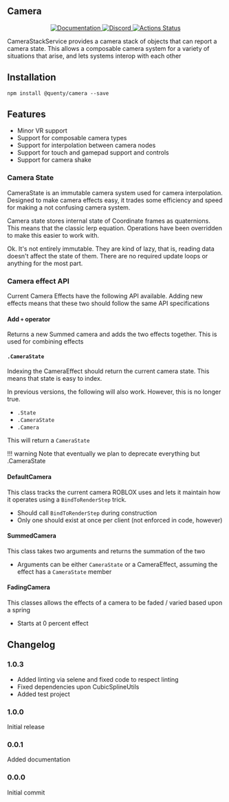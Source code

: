 ## Camera
<div align="center">
  <a href="http://quenty.github.io/api/">
    <img src="https://img.shields.io/badge/docs-website-green.svg" alt="Documentation" />
  </a>
  <a href="https://discord.gg/mhtGUS8">
    <img src="https://img.shields.io/badge/discord-nevermore-blue.svg" alt="Discord" />
  </a>
  <a href="https://github.com/Quenty/NevermoreEngine/actions">
    <img src="https://github.com/Quenty/NevermoreEngine/workflows/lint/badge.svg" alt="Actions Status" />
  </a>
</div>

CameraStackService provides a camera stack of objects that can report a camera state. This allows a composable camera system for a variety of situations that arise, and lets systems interop with each other

## Installation
```
npm install @quenty/camera --save
```

## Features

* Minor VR support
* Support for composable camera types
* Support for interpolation between camera nodes
* Support for touch and gamepad support and controls
* Support for camera shake

### Camera State
CameraState is an immutable camera system used for camera interpolation. Designed to make camera effects easy, it trades some efficiency and speed for making a not confusing camera system.

Camera state stores internal state of Coordinate frames as quaternions. This means that the classic lerp equation. Operations have been overridden to make this easier to work with.

Ok. It's not entirely immutable. They are kind of lazy, that is, reading data doesn't affect the state of them. There are no
required update loops or anything for the most part.

### Camera effect API
Current Camera Effects have the following API available. Adding new effects means that these two should follow the same API specifications

#### Add `+` operator
Returns a new Summed camera and adds the two effects together. This is used for combining effects

#### `.CameraState`
Indexing the CameraEffect should return the current camera state. This means that state is easy to index.

In previous versions, the following will also work. However, this is no longer true.

* `.State`
* `.CameraState`
* `.Camera`

This will return a `CameraState`

!!! warning
	Note that eventually we plan to deprecate everything but .CameraState

#### DefaultCamera
This class tracks the current camera ROBLOX uses and lets it maintain how it operates using a `BindToRenderStep` trick.

* Should call `BindToRenderStep` during construction
* Only one should exist at once per client (not enforced in code, however)

#### SummedCamera
This class takes two arguments and returns the summation of the two

* Arguments can be either `CameraState` or a CameraEffect, assuming the effect has a `CameraState` member

#### FadingCamera
This classes allows the effects of a camera to be faded / varied based upon a spring

* Starts at 0 percent effect

## Changelog

### 1.0.3
- Added linting via selene and fixed code to respect linting
- Fixed dependencies upon CubicSplineUtils
- Added test project

### 1.0.0
Initial release

### 0.0.1
Added documentation

### 0.0.0
Initial commit